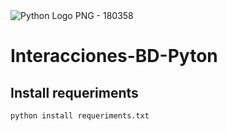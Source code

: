 <img class="lozad" data-src="https://pluspng.com/img-png/python-logo-png-python-logo-png-and-vector-logo-img-4096x4553.png" src="https://pluspng.com/img-png/python-logo-png-python-logo-png-and-vector-logo-img-4096x4553.png" alt="Python Logo PNG - 180358">

# Interacciones-BD-Pyton

## Install requeriments

```
python install requeriments.txt
```
